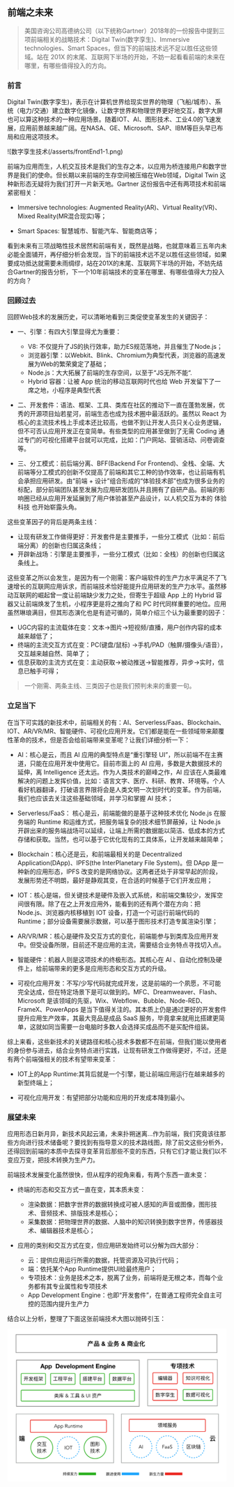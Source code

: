 ## 前端之未来

> 美国咨询公司高德纳公司（以下统称Gartner）2018年的一份报告中提到三项前端相关的战略技术：Digital Twin(数字孪生)、Immersive technologies、Smart Spaces，但当下的前端技术远不足以胜任这些领域。站在 201X 的末尾、互联网下半场的开始，不妨一起看看前端的未来在哪里，有哪些值得投入的方向。

### 前言

Digital Twin(数字孪生)，表示在计算机世界给现实世界的物理（飞船/城市）、系统（电力/交通）建立数字化镜像，让数字世界和物理世界更好地交互，数字大屏也可以算这种技术的一种应用场景。随着IOT、AI、图形技术、工业4.0的飞速发展，应用前景越来越广阔。在NASA、GE、Microsoft、SAP、IBM等巨头早已布局和应用这项技术。

![数字孪生技术(/asserts/frontEnd1-1.png)

前端为应用而生，人机交互技术是我们的生存之本，以应用为桥连接用户和数字世界是我们的使命。但长期以来前端的生存空间被压缩在Web领域，Digital Twin 这种新形态无疑将为我们打开一片新天地。Gartner 这份报告中还有两项技术和前端紧密相关：

* Immersive technologies: Augmented Reality(AR)、Virtual Reality(VR)、Mixed Reality(MR混合现实)等；

* Smart Spaces: 智慧城市、智能汽车、智能商店等；

看到未来有三项战略性技术居然和前端有关，既然是战略，也就意味着三五年内未必能全面铺开，再仔细分析会发现，当下的前端技术远不足以胜任这些领域，如果要成功抵达就需要未雨绸缪，站在201X的末尾、互联网下半场的开始，不妨先结合Gartner的报告分析，下一个10年前端技术的变革在哪里、有哪些值得大力投入的方向？

### 回顾过去

回顾Web技术的发展历史，可以清晰地看到三类促使变革发生的关键因子：

* 一、引擎：有四大引擎显得尤为重要：

  * V8: 不仅提升了JS的执行效率，助力ES规范落地，并且催生了Node.js；
  * 浏览器引擎：以Webkit、Blink、Chromium为典型代表，浏览器的高速发展为Web的繁荣奠定了基础；
  * Node.js：大大拓展了前端的生存空间，以至于“JS无所不能“.
  * Hybrid 容器：让被 App 统治的移动互联网时代也给 Web 开发留下了一席之地，小程序是典型代表

* 二、开发套件：语法、框架、工具、类库在社区的推动下一直在蓬勃发展，优秀的开源项目灿若星河，前端生态也成为技术圈中最活跃的。虽然以 React 为核心的主流技术栈上手成本还比较高，也做不到让开发人员只关心业务逻辑，但不可否认应用开发正在变简单。有些类型的应用甚至做到了无需 Coding 通过专门的可视化搭建平台就可以完成，比如：门户网站、营销活动、问卷调查等。

* 三、分工模式：前后端分离、BFF(Backend For Frontend)、全栈、全端、大前端等分工模式的创新不仅提高了前端和其它工种的协作效率，也让前端有机会承担应用研发。由“前端 + 设计”组合形成的“体验技术部”也成为很多业务的标配，部分前端团队甚至发展为应用研发团队并且拥有了自研产品。前端的影响圈已经从应用开发延展到了用户体验甚至产品设计，以人机交互为本的 体验科技 也开始崭露头角。

这些变革因子的背后是两条主线：

* 让现有研发工作做得更好：开发套件是主要推手，一些分工模式（比如：前后端分离）的创新也归属这条线；
* 开辟新战场：引擎是主要推手，一些分工模式（比如：全栈）的创新也归属这条线上。

这些变革之所以会发生，是因为有一个刚需：客户端软件的生产力水平满足不了飞速增长的互联网应用诉求，而前端技术恰好能提升应用研发的生产力水平。虽然移动互联网的崛起曾一度让前端缺少发力之处，但寄生于超级 App 上的 Hybrid 容器又让前端焕发了生机，小程序更是将之推向了和 PC 时代同样重要的地位。应用虽然琳琅满目，但其形态演化也是有迹可循的，简单介绍三个认为最重要的因子：

* UGC内容的主流载体在变：文本->图片->短视频/直播，用户创作内容的成本越来越低了；
* 终端的主流交互方式在变：PC(键盘/鼠标) ->手机/PAD（触屏/摄像头/语音），交互越来越自然、简单了；
* 信息获取的主流方式在变：主动获取->被动推送->智能推荐，异步->实时，信息已触手可得；

> 一个刚需、两条主线、三类因子也是我们预判未来的重要一句。

### 立足当下

在当下可实践的新技术中，前端相关的有：AI、Serverless/Faas、Blockchain、IOT、AR/VR/MR、智能硬件、可视化应用开发。它们都是能在一些领域带来颠覆性革命的技术，但是否会给前端带来变革呢？让我们详细分析一下：

* AI：核心是云，而且 AI 应用的典型特点是“重引擎轻 UI”，所以前端不在主赛道，只能在应用开发中使用它。目前市面上的 AI 应用，多数是大数据技术的延伸，离 Intelligence 还太远。作为人类技术的巅峰之作，AI 应该在人类最难解决的问题上发挥价值，比如：语言文字、医疗、科研、教育、环境等。个人看好机器翻译，打破语言界限将会是人类文明一次划时代的变革。作为前端，我们也应该去关注这些基础领域，并学习和掌握 AI 技术；

* Serverless/FaaS： 核心是云，前端能做的是基于这种技术优化 Node.js 在服务端的 Runtime 和运维方式，把服务端复杂的技术细节屏蔽掉，让 Node.js 开辟出来的服务端战场可以延续，让端上所需的数据能以简洁、低成本的方式存储和获取。当然，也可以基于它优化现有的工具体系，让开发越来越简单；

* Blockchain：核心还是云，和前端最相关的是 Decentralized Application(DApp)、IPFS(the InterPlanetary File System)。但 DApp 是一种新的应用形态，IPFS 改变的是网络协议。这两者还处于非常早起的阶段，发展形势还不明朗，最好是静观其变，在合适的时候基于它们开发应用；

* IOT：核心是端，但关键技术是硬件及嵌入式系统，和前端交集较少，发挥空间很有限。除了在之上开发应用外，能看到的还有两个潜在方向：把 Node.js、浏览器内核移植到 IOT 设备，打造一个可运行前端代码的 Runtime；部分设备需要展示数据，可以基于图形技术打造专属渲染引擎；

* AR/VR/MR：核心是硬件及交互方式的变化，前端能参与到类库及应用开发中。但受设备所限，目前还不是应用的主流，需要结合业务特点寻找切入点。

* 智能硬件：机器人则是这项技术的终极形态。其核心在 AI 、自动化控制及硬件上，给前端带来的更多是应用形态和交互方式的升级。

* 可视化应用开发：不写/少写代码就完成开发，这是前端的一个夙愿，不可能完全达成，但在特定场景下是可以做到的。MFC、Dreamweaver、Flash、Microsoft 是该领域的先驱，Wix、Webflow、Bubble、Node-RED、FrameX、PowerApps 是当下值得关注的。其本质上仍是通过更好的开发套件提升应用生产效率，其最大竞品是成品 SaaS 服务，毕竟拿来就用比搭建更简单，这就如同当需要一台电脑时多数人会选择买成品而不是买配件组装。

综上来看，这些新技术的关键路径和核心技术多数都不在前端，但我们能以使用者的身份参与进去，结合业务特点进行实践，让现有研发工作做得更好，不过，还是有两个前端强相关的技术有望带来变革：

* IOT上的App Runtime:其背后就是一个引擎，能让前端应用运行在越来越多的新型终端上；

* 可视化应用开发：有望把部分功能和应用的开发成本降到最小。

### 展望未来

应用形态日新月异，新技术风起云涌，未来扑朔迷离...作为前端，我们究竟该往那些方向进行技术储备呢？要找到有指导意义的技术路线图，除了前文这些分析外，还得回到前端的本质中去探寻变革背后那些不变的东西，只有它们才能让我们以不变应万变，把技术转换为生产力。

前端技术发展变化虽然很快，但从程序的视角来看，有两个东西一直未变：

* 终端的形态和交互方式一直在变，其本质未变：

  * 渲染数据：把数字世界的数据转换成可被人感知的声音或图像，图形技术、音频技术、排版技术是核心；
  * 采集数据：把物理世界的数据、人脑中的知识转换到数字世界，传感器技术、编辑器技术是核心；

* 应用的类别和交互方式在变，但应用研发始终可以分解为四大部分：

  * 云：提供应用运行所需的数据，托管资源及可执行代码；
  * 端：依托某个App Runtime提供UI给最终用户；
  * 专项技术：业务是技术之本，脱离了业务，前端将是无根之本，而每个业务都有其专业属性和专项技术
  * App Development Engine：也即“开发套件”，在普通工程师完全自主可控的范围内提升生产力

结合以上分析，整理了下面这张前端技术大图以抛砖引玉：

![前端技术大图](asserts/frontEnd1-2.png)


